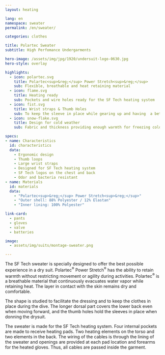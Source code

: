 ```yaml
---
layout: heating

lang: en
namespace: sweater
permalink: /en/sweater/

categories: clothes

title: Polartec Sweater
subtitle: High Perfomance Undergarments

hero-image: /assets/img/jpg/1920/undersuit-logo-0630.jpg
hero-style: overlay

highlights:
  - icon: polartec.svg
    title: Polartec<sup>&reg;</sup> Power Stretch<sup>&reg;</sup>
    sub: Flexible, breathable and heat retaining material
  - icon: flame.svg
    title: Heating ready
    sub: Pockets and wire holes ready for the SF Tech heating system
  - icon: fist.svg
    title: Wrist straps & Thumb Holes
    sub: To keep the sleeve in place while gearing up and having  a better fit under drygloves
  - icon: snow-flake.svg
    title: Design for cold weather
    sub: Fabric and thickness providing enough warmth for freezing cold temperatures

specs:
- name: Characteristics
  id: characteristics
  data:
    - Ergonomic design
    - Thumb loops
    - Large wrist straps
    - Designed for SF Tech heating system
    - SF Tech logos on the chest and back
    - Odor and bacteria resistant
- name: Materials
  id: materials
  data:
    - "Polartec<sup>&reg;</sup> Power Stretch<sup>&reg;</sup>"
    - "Outer shell: 88% Polyester / 12% Elastan"
    - "Inner lining: 100% Polyester"

link-card:
  - pants
  - gloves
  - valve
  - batteries

image:
  - assets/img/suits/montage-sweater.png

---
```

The SF Tech sweater is specially designed to offer the best possible experience in a dry suit. Polartec<sup>&reg;</sup> Power Stretch<sup>&reg;</sup> has the ability to retain warmth without restricting movement or agility during activities. Polartec<sup>&reg;</sup> is a breathable material that continuously evacuates water vapor while retaining heat. The layer in contact with the skin remains dry and comfortable.

The shape is studied to facilitate the dressing and to keep the clothes in place during the dive. The longer dorsal part covers the lower back even when moving forward, and the thumb holes hold the sleeves in place when donning the drysuit.

The sweater is made for the SF Tech heating system. Four internal pockets are made to receive heating pads. Two heating elements on the torso and two elements in the back. The wiring of the cables is through the lining of the sweater and openings are provided at each pad location and forearms for the heated gloves. Thus, all cables are passed inside the garment.


